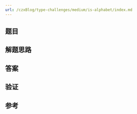 ```yaml
---
url: /czxBlog/type-challenges/medium/is-alphabet/index.md
---
```

## 题目

## 解题思路

## 答案

## 验证

## 参考
